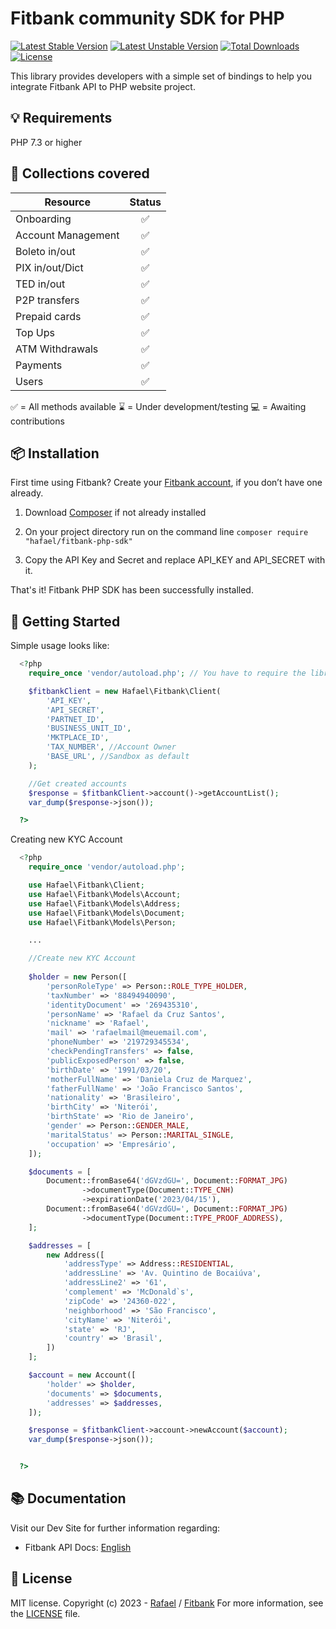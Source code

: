 # Fitbank community SDK for PHP

[![Latest Stable Version](http://poser.pugx.org/hafael/fitbank-php-sdk/v)](https://packagist.org/packages/hafael/fitbank-php-sdk)
[![Latest Unstable Version](http://poser.pugx.org/hafael/fitbank-php-sdk/v/unstable)](https://packagist.org/packages/hafael/fitbank-php-sdk)
[![Total Downloads](http://poser.pugx.org/hafael/fitbank-php-sdk/downloads)](https://packagist.org/packages/hafael/fitbank-php-sdk)
[![License](http://poser.pugx.org/hafael/fitbank-php-sdk/license)](https://packagist.org/packages/hafael/fitbank-php-sdk)

This library provides developers with a simple set of bindings to help you integrate Fitbank API to PHP website project.


## 💡 Requirements

PHP 7.3 or higher


## 🧩 Collections covered

| Resource             | Status   |
| -------------------- | :------: |
| Onboarding           | ✅  |
| Account Management   | ✅  |
| Boleto in/out        | ✅  |
| PIX in/out/Dict      | ✅  |
| TED in/out           | ✅  |
| P2P transfers        | ✅  |
| Prepaid cards        | ✅  |
| Top Ups              | ✅  |
| ATM Withdrawals      | ✅  |
| Payments             | ✅  |
| Users                | ✅  |

✅ = All methods available
⌛ = Under development/testing
💻 = Awaiting contributions

## 📦 Installation 

First time using Fitbank? Create your [Fitbank account](https://www.fitbank.com), if you don’t have one already.

1. Download [Composer](https://getcomposer.org/doc/00-intro.md) if not already installed

2. On your project directory run on the command line
`composer require "hafael/fitbank-php-sdk"`

3. Copy the API Key and Secret and replace API_KEY and API_SECRET with it.

That's it! Fitbank PHP SDK has been successfully installed.


## 🌟 Getting Started
  
  Simple usage looks like:
  
```php
  <?php
    require_once 'vendor/autoload.php'; // You have to require the library from your Composer vendor folder

    $fitbankClient = new Hafael\Fitbank\Client(
        'API_KEY', 
        'API_SECRET', 
        'PARTNET_ID', 
        'BUSINESS_UNIT_ID',
        'MKTPLACE_ID',
        'TAX_NUMBER', //Account Owner
        'BASE_URL', //Sandbox as default
    );

    //Get created accounts
    $response = $fitbankClient->account()->getAccountList();
    var_dump($response->json());

  ?>
```


Creating new KYC Account

```php
  <?php
    require_once 'vendor/autoload.php';

    use Hafael\Fitbank\Client;
    use Hafael\Fitbank\Models\Account;
    use Hafael\Fitbank\Models\Address;
    use Hafael\Fitbank\Models\Document;
    use Hafael\Fitbank\Models\Person;

    ...

    //Create new KYC Account
    
    $holder = new Person([
        'personRoleType' => Person::ROLE_TYPE_HOLDER,
        'taxNumber' => '88494940090',
        'identityDocument' => '269435310',
        'personName' => 'Rafael da Cruz Santos',
        'nickname' => 'Rafael',
        'mail' => 'rafaelmail@meuemail.com',
        'phoneNumber' => '219729345534',
        'checkPendingTransfers' => false,
        'publicExposedPerson' => false,
        'birthDate' => '1991/03/20',
        'motherFullName' => 'Daniela Cruz de Marquez',
        'fatherFullName' => 'João Francisco Santos',
        'nationality' => 'Brasileiro',
        'birthCity' => 'Niterói',
        'birthState' => 'Rio de Janeiro',
        'gender' => Person::GENDER_MALE,
        'maritalStatus' => Person::MARITAL_SINGLE,
        'occupation' => 'Empresário',
    ]);

    $documents = [
        Document::fromBase64('dGVzdGU=', Document::FORMAT_JPG)
                ->documentType(Document::TYPE_CNH)
                ->expirationDate('2023/04/15'),
        Document::fromBase64('dGVzdGU=', Document::FORMAT_JPG)
                ->documentType(Document::TYPE_PROOF_ADDRESS),
    ];

    $addresses = [
        new Address([
            'addressType' => Address::RESIDENTIAL,
            'addressLine' => 'Av. Quintino de Bocaiúva',
            'addressLine2' => '61',
            'complement' => 'McDonald`s',
            'zipCode' => '24360-022',
            'neighborhood' => 'São Francisco',
            'cityName' => 'Niterói',
            'state' => 'RJ',
            'country' => 'Brasil',
        ])
    ];

    $account = new Account([
        'holder' => $holder,
        'documents' => $documents,
        'addresses' => $addresses,
    ]);

    $response = $fitbankClient->account->newAccount($account);
    var_dump($response->json());


  ?>
```


## 📚 Documentation 

Visit our Dev Site for further information regarding:
 - Fitbank API Docs: [English](https://dev.fitbank.com.br/docs)


## 📜 License 

MIT license. Copyright (c) 2023 - [Rafael](https://github.com/hafael) / [Fitbank](https://fitbank.com.br)
For more information, see the [LICENSE](https://github.com/hafael/fitbank-php-sdk/blob/main/LICENSE) file.
